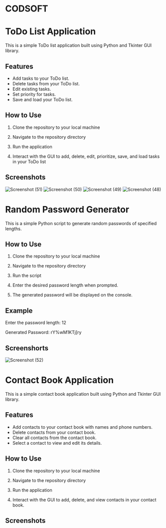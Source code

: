 # CODSOFT

# ToDo List Application

This is a simple ToDo list application built using Python and Tkinter GUI library.

## Features

- Add tasks to your ToDo list.
- Delete tasks from your ToDo list.
- Edit existing tasks.
- Set priority for tasks.
- Save and load your ToDo list.

## How to Use

1. Clone the repository to your local machine

2. Navigate to the repository directory

3. Run the application

4. Interact with the GUI to add, delete, edit, prioritize, save, and load tasks in your ToDo list

## Screenshots
![Screenshot (51)](https://github.com/Saicharanpadarthi/CODSOFT/assets/165046165/f183ba79-3d09-4036-83b7-5efc4fdba6f6)
![Screenshot (50)](https://github.com/Saicharanpadarthi/CODSOFT/assets/165046165/17625488-7105-42ab-aa6e-c1256f579275)
![Screenshot (49)](https://github.com/Saicharanpadarthi/CODSOFT/assets/165046165/3fc70e5e-cfb9-481c-8b46-2e0119707e0b)
![Screenshot (48)](https://github.com/Saicharanpadarthi/CODSOFT/assets/165046165/406a037e-ec0b-43a3-86cf-c68d977e3225)


# Random Password Generator

This is a simple Python script to generate random passwords of specified lengths.

## How to Use

1. Clone the repository to your local machine
   
2. Navigate to the repository directory

3. Run the script

4. Enter the desired password length when prompted.

5. The generated password will be displayed on the console.

## Example

Enter the password length: 12

Generated Password: rY%wM1KTj[ry

## Screenshorts

![Screenshot (52)](https://github.com/Saicharanpadarthi/CODSOFT/assets/165046165/490f3bbe-94e3-496e-860d-b125ceb189b6)


# Contact Book Application

This is a simple contact book application built using Python and Tkinter GUI library.

## Features

- Add contacts to your contact book with names and phone numbers.
- Delete contacts from your contact book.
- Clear all contacts from the contact book.
- Select a contact to view and edit its details.

## How to Use

1. Clone the repository to your local machine

2. Navigate to the repository directory

3. Run the application

4. Interact with the GUI to add, delete, and view contacts in your contact book.

## Screenshots




















